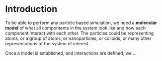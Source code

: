 # Introduction

To be able to perform any particle based simulation, we need a **molecular model** of what all compontents in the system look like and how each component interact with each other. The particles could be representing atoms, or a group of atoms, or nanoparticles, or colloids, or many other representations of the system of interest.

Once a model is established, and interactions are defined, we ...
